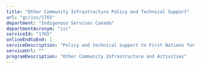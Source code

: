 ```yaml
---
title: "Other Community Infrastructure Policy and Technical Support"
url: "gc/isc/1765"
department: "Indigenous Services Canada"
departmentAcronym: "isc"
serviceId: "1765"
onlineEndtoEnd: 1
serviceDescription: "Policy and technical support to First Nations for the planning, procurement, design, acquisition, construction, operation, maintenance, monitoring and decommissioning of other fundamental community infrastructure (e.g. fire protection, energy systems, roads and bridges, connectivity, and structural mitigation)"
serviceUrl: ""
programDescription: "Other Community Infrastructure and Activities"
---
```

